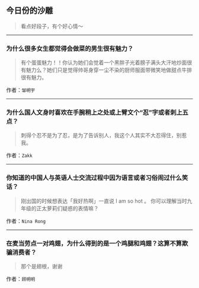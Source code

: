 ## 今日份的沙雕

> 看点好段子，有个好心情～


 
---

### 为什么很多女生都觉得会做菜的男生很有魅力？

> 有个蛋蛋魅力！！你认为她们会觉着一个黑胖子光着膀子满头大汗地炒面很有魅力么？她们只是觉得帅哥身穿一尘不染的厨师服面带微笑地做甜点牛排很有魅力。


作者：`邹明宇`

---

### 为什么国人文身时喜欢在手腕稍上之处或上臂文个“忍”字或者刺上五点？

> 刺得个忍不是为了忍，是为了告诉别人，我这个人其实不大忍得住，别惹我。


作者：`Zakk`

---

### 你知道的中国人与英语人士交流过程中因为语言或者习俗闹过什么笑话？

> 刚出国的时候想表达「我好热啊」一直说 I am so hot 。 你可以理解当时九年级的正太萝莉们疑惑的表情嘛？


作者：`Nina Rong`

---

### 在麦当劳点一对鸡翅，为什么得到的是一个鸡腿和鸡翅？这算不算欺骗消费者？

> 那个是翅根，谢谢


作者：`顾明明`